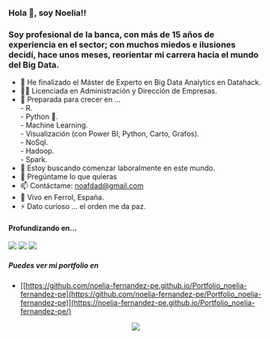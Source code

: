 ### Hola 👋, soy Noelia!!

### Soy profesional de la banca, con más de 15 años de experiencia en el sector;  con muchos miedos e ilusiones decidí, hace unos meses, reorientar mi carrera hacia el mundo del Big Data.

- 🌱 He finalizado el Máster de Experto en Big Data Analytics en Datahack.
- 👨‍🎓 Licenciada en Administración y Dirección de Empresas.
- 🚀 Preparada para crecer en ...  
      - R.     
      - Python 🐍.    
      - Machine Learning.     
      - Visualización (con Power BI, Python, Carto, Grafos).    
      - NoSql.    
      - Hadoop.    
      - Spark.     
- 👀 Estoy buscando comenzar laboralmente en este mundo.
- 💬 Pregúntame lo que quieras
- 📫 Contáctame: noafdad@gmail.com
-  📍  Vivo en Ferrol, España.
- ⚡ Dato curioso ... el orden me da paz.


<h4>Profundizando en...</h2>
<a  href="#"><img  src="https://img.shields.io/badge/-Python-0D1117?style=rounded-square&logo=python&logoColor=D02929"></a>
<a  href="#"><img  src="https://img.shields.io/badge/Git-0D1117.svg?style=rounded-square&logo=git&logoColor=D02929"></a>
<a  href="#"><img  src="https://img.shields.io/badge/MySQL-0D1117.svg?style=rounded-square&logo=mysql&logoColor=D02929"></a>

##### Puedes ver mi portfolio en 
- [[https://github.com/noelia-fernandez-pe.github.io/Portfolio_noelia-fernandez-pe](https://github.com/noelia-fernandez-pe/Portfolio_noelia-fernandez-pe)](https://noelia-fernandez-pe.github.io/Portfolio_noelia-fernandez-pe/)

<p align="center">
<a  href="https://www.linkedin.com/in/noelia-fernández-pe"  target="_blank"><img src="https://img.shields.io/badge/-LinkedIn-%230077B5?style=for-the-badge&logo=linkedin&logoColor=white" target="_blank"></a> 
</p>
